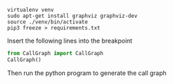`virtualenv venv`  
`sudo apt-get install graphviz graphviz-dev`  
`source ./venv/bin/activate`  
`pip3 freeze > requirements.txt`

Insert the following lines into the breakpoint
```py
from CallGraph import CallGraph
CallGraph()
```

Then run the python program to generate the call graph